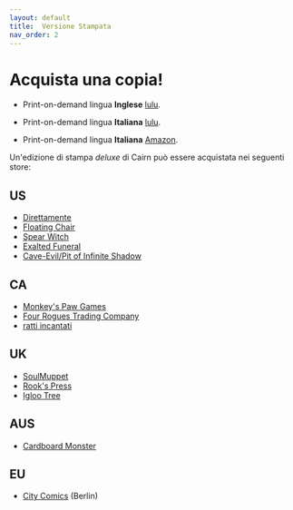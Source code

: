 ```yaml
---
layout: default
title:  Versione Stampata
nav_order: 2
---
```


# Acquista una copia!

- Print-on-demand lingua **Inglese** [lulu](https://www.lulu.com/en/us/shop/yochai-gal-and-cosmic-orrery-and-jim-parkin/cairn/paperback/product-q7jgg7.html). 

- Print-on-demand lingua **Italiana** [lulu](https://www.lulu.com/it/it/shop/yochai-gal-and-cosmicorrery-and-jim-parkin-and-stefano-grassi/cairn/paperback/product-zvw9j5.html?page=1&pageSize=4). 
- Print-on-demand lingua **Italiana** [Amazon](https://www.amazon.com/dp/B09FS8D5Z2). 

Un'edizione di stampa _deluxe_ di Cairn può essere acquistata nei seguenti store:

## US
- [Direttamente](https://gum.co/cairnrpg)
- [Floating Chair](https://floatingchair.club/collections/zines/products/cairn)
- [Spear Witch](https://spearwitch.com/collections/new-arrivals/products/cairn)
- [Exalted Funeral](https://www.exaltedfuneral.com/products/cairn)
- [Cave-Evil/Pit of Infinite Shadow](https://store.cave-evil.com/products/cairn)

## CA
- [Monkey's Paw Games](https://monkeyspawgames.com/collections/new-arrivals/products/cairn)
- [Four Rogues Trading Company](https://www.fourroguestrading.co/collections/new-arrivals/products/cairn)
- [ratti incantati](https://rattiincantati.com/products/cairn-pdf)

## UK
- [SoulMuppet](https://soulmuppet-store.co.uk/products/cairn)
- [Rook's Press](https://www.rookspress.com/products/cairn)
- [Igloo Tree](https://iglootree.com/cairn-283-p.asp)

## AUS
- [Cardboard Monster](https://cardboard.monster/products/cairn)​

## EU
- [City Comics](https://alltheproblemsinthisworld.com/shop/p/yochai-gal-cairn) (Berlin)
